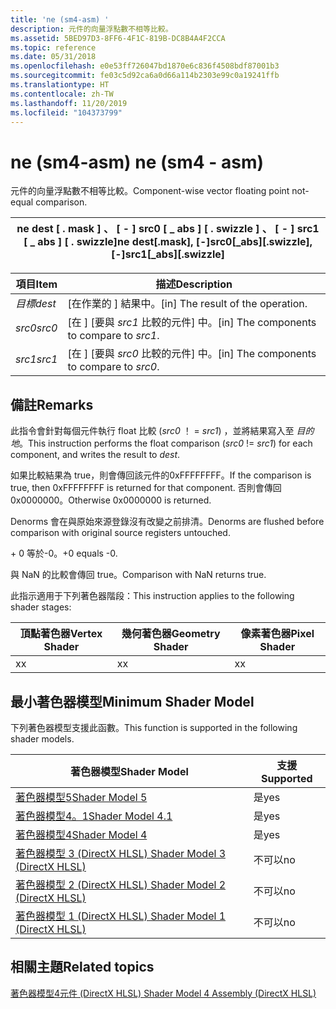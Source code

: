 ```yaml
---
title: 'ne (sm4-asm) '
description: 元件的向量浮點數不相等比較。
ms.assetid: 5BED97D3-8FF6-4F1C-819B-DC8B4A4F2CCA
ms.topic: reference
ms.date: 05/31/2018
ms.openlocfilehash: e0e53ff726047bd1870e6c836f4508bdf87001b3
ms.sourcegitcommit: fe03c5d92ca6a0d66a114b2303e99c0a19241ffb
ms.translationtype: HT
ms.contentlocale: zh-TW
ms.lasthandoff: 11/20/2019
ms.locfileid: "104373799"
---
```

# <a name="ne-sm4---asm"></a><span data-ttu-id="d2429-103">ne (sm4-asm) </span><span class="sxs-lookup"><span data-stu-id="d2429-103">ne (sm4 - asm)</span></span>

<span data-ttu-id="d2429-104">元件的向量浮點數不相等比較。</span><span class="sxs-lookup"><span data-stu-id="d2429-104">Component-wise vector floating point not-equal comparison.</span></span>



| <span data-ttu-id="d2429-105">ne dest \[ . mask \] 、 \[ - \] src0 \[ \_ abs \] \[ . swizzle \] 、 \[ - \] src1 \[ \_ abs \] \[ . swizzle\]</span><span class="sxs-lookup"><span data-stu-id="d2429-105">ne dest\[.mask\], \[-\]src0\[\_abs\]\[.swizzle\], \[-\]src1\[\_abs\]\[.swizzle\]</span></span> |
|----------------------------------------------------------------------------------|



 



| <span data-ttu-id="d2429-106">項目</span><span class="sxs-lookup"><span data-stu-id="d2429-106">Item</span></span>                                                            | <span data-ttu-id="d2429-107">描述</span><span class="sxs-lookup"><span data-stu-id="d2429-107">Description</span></span>                                            |
|-----------------------------------------------------------------|--------------------------------------------------------|
| <span data-ttu-id="d2429-108"><span id="dest"></span><span id="DEST"></span>*目標*</span><span class="sxs-lookup"><span data-stu-id="d2429-108"><span id="dest"></span><span id="DEST"></span>*dest*</span></span><br/> | <span data-ttu-id="d2429-109">\[在作業的 \] 結果中。</span><span class="sxs-lookup"><span data-stu-id="d2429-109">\[in\] The result of the operation.</span></span><br/>         |
| <span data-ttu-id="d2429-110"><span id="src0"></span><span id="SRC0"></span>*src0*</span><span class="sxs-lookup"><span data-stu-id="d2429-110"><span id="src0"></span><span id="SRC0"></span>*src0*</span></span><br/> | <span data-ttu-id="d2429-111">\[在 \] [要與 *src1* 比較的元件] 中。</span><span class="sxs-lookup"><span data-stu-id="d2429-111">\[in\] The components to compare to *src1*.</span></span><br/> |
| <span data-ttu-id="d2429-112"><span id="src1"></span><span id="SRC1"></span>*src1*</span><span class="sxs-lookup"><span data-stu-id="d2429-112"><span id="src1"></span><span id="SRC1"></span>*src1*</span></span><br/> | <span data-ttu-id="d2429-113">\[在 \] [要與 *src0* 比較的元件] 中。</span><span class="sxs-lookup"><span data-stu-id="d2429-113">\[in\] The components to compare to *src0*.</span></span><br/> |



 

## <a name="remarks"></a><span data-ttu-id="d2429-114">備註</span><span class="sxs-lookup"><span data-stu-id="d2429-114">Remarks</span></span>

<span data-ttu-id="d2429-115">此指令會針對每個元件執行 float 比較 (*src0* ！ = *src1*) ，並將結果寫入至 *目的地*。</span><span class="sxs-lookup"><span data-stu-id="d2429-115">This instruction performs the float comparison (*src0* != *src1*) for each component, and writes the result to *dest*.</span></span>

<span data-ttu-id="d2429-116">如果比較結果為 true，則會傳回該元件的0xFFFFFFFF。</span><span class="sxs-lookup"><span data-stu-id="d2429-116">If the comparison is true, then 0xFFFFFFFF is returned for that component.</span></span> <span data-ttu-id="d2429-117">否則會傳回0x0000000。</span><span class="sxs-lookup"><span data-stu-id="d2429-117">Otherwise 0x0000000 is returned.</span></span>

<span data-ttu-id="d2429-118">Denorms 會在與原始來源登錄沒有改變之前排清。</span><span class="sxs-lookup"><span data-stu-id="d2429-118">Denorms are flushed before comparison with original source registers untouched.</span></span>

<span data-ttu-id="d2429-119">+ 0 等於-0。</span><span class="sxs-lookup"><span data-stu-id="d2429-119">+0 equals -0.</span></span>

<span data-ttu-id="d2429-120">與 NaN 的比較會傳回 true。</span><span class="sxs-lookup"><span data-stu-id="d2429-120">Comparison with NaN returns true.</span></span>

<span data-ttu-id="d2429-121">此指示適用于下列著色器階段：</span><span class="sxs-lookup"><span data-stu-id="d2429-121">This instruction applies to the following shader stages:</span></span>



| <span data-ttu-id="d2429-122">頂點著色器</span><span class="sxs-lookup"><span data-stu-id="d2429-122">Vertex Shader</span></span> | <span data-ttu-id="d2429-123">幾何著色器</span><span class="sxs-lookup"><span data-stu-id="d2429-123">Geometry Shader</span></span> | <span data-ttu-id="d2429-124">像素著色器</span><span class="sxs-lookup"><span data-stu-id="d2429-124">Pixel Shader</span></span> |
|---------------|-----------------|--------------|
| <span data-ttu-id="d2429-125">x</span><span class="sxs-lookup"><span data-stu-id="d2429-125">x</span></span>             | <span data-ttu-id="d2429-126">x</span><span class="sxs-lookup"><span data-stu-id="d2429-126">x</span></span>               | <span data-ttu-id="d2429-127">x</span><span class="sxs-lookup"><span data-stu-id="d2429-127">x</span></span>            |



 

## <a name="minimum-shader-model"></a><span data-ttu-id="d2429-128">最小著色器模型</span><span class="sxs-lookup"><span data-stu-id="d2429-128">Minimum Shader Model</span></span>

<span data-ttu-id="d2429-129">下列著色器模型支援此函數。</span><span class="sxs-lookup"><span data-stu-id="d2429-129">This function is supported in the following shader models.</span></span>



| <span data-ttu-id="d2429-130">著色器模型</span><span class="sxs-lookup"><span data-stu-id="d2429-130">Shader Model</span></span>                                              | <span data-ttu-id="d2429-131">支援</span><span class="sxs-lookup"><span data-stu-id="d2429-131">Supported</span></span> |
|-----------------------------------------------------------|-----------|
| [<span data-ttu-id="d2429-132">著色器模型5</span><span class="sxs-lookup"><span data-stu-id="d2429-132">Shader Model 5</span></span>](d3d11-graphics-reference-sm5.md)        | <span data-ttu-id="d2429-133">是</span><span class="sxs-lookup"><span data-stu-id="d2429-133">yes</span></span>       |
| [<span data-ttu-id="d2429-134">著色器模型4。1</span><span class="sxs-lookup"><span data-stu-id="d2429-134">Shader Model 4.1</span></span>](dx-graphics-hlsl-sm4.md)              | <span data-ttu-id="d2429-135">是</span><span class="sxs-lookup"><span data-stu-id="d2429-135">yes</span></span>       |
| [<span data-ttu-id="d2429-136">著色器模型4</span><span class="sxs-lookup"><span data-stu-id="d2429-136">Shader Model 4</span></span>](dx-graphics-hlsl-sm4.md)                | <span data-ttu-id="d2429-137">是</span><span class="sxs-lookup"><span data-stu-id="d2429-137">yes</span></span>       |
| [<span data-ttu-id="d2429-138">著色器模型 3 (DirectX HLSL) </span><span class="sxs-lookup"><span data-stu-id="d2429-138">Shader Model 3 (DirectX HLSL)</span></span>](dx-graphics-hlsl-sm3.md) | <span data-ttu-id="d2429-139">不可以</span><span class="sxs-lookup"><span data-stu-id="d2429-139">no</span></span>        |
| [<span data-ttu-id="d2429-140">著色器模型 2 (DirectX HLSL) </span><span class="sxs-lookup"><span data-stu-id="d2429-140">Shader Model 2 (DirectX HLSL)</span></span>](dx-graphics-hlsl-sm2.md) | <span data-ttu-id="d2429-141">不可以</span><span class="sxs-lookup"><span data-stu-id="d2429-141">no</span></span>        |
| [<span data-ttu-id="d2429-142">著色器模型 1 (DirectX HLSL) </span><span class="sxs-lookup"><span data-stu-id="d2429-142">Shader Model 1 (DirectX HLSL)</span></span>](dx-graphics-hlsl-sm1.md) | <span data-ttu-id="d2429-143">不可以</span><span class="sxs-lookup"><span data-stu-id="d2429-143">no</span></span>        |



 

## <a name="related-topics"></a><span data-ttu-id="d2429-144">相關主題</span><span class="sxs-lookup"><span data-stu-id="d2429-144">Related topics</span></span>

<dl> <dt>

[<span data-ttu-id="d2429-145">著色器模型4元件 (DirectX HLSL) </span><span class="sxs-lookup"><span data-stu-id="d2429-145">Shader Model 4 Assembly (DirectX HLSL)</span></span>](dx-graphics-hlsl-sm4-asm.md)
</dt> </dl>

 

 






